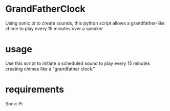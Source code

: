 # GrandFatherClock
Using sonic pi to create sounds, this python script allows a grandfather-like chime to play every 15 minutes over a speaker

# usage
Use this script to initiate a scheduled sound to play every 15 minutes creating chimes like a "grandfather clock." 

# requirements
Sonic Pi
